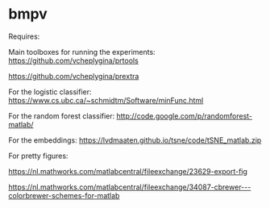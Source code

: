 # bmpv


Requires:


Main toolboxes for running the experiments:
https://github.com/vcheplygina/prtools

https://github.com/vcheplygina/prextra



For the logistic classifier:
https://www.cs.ubc.ca/~schmidtm/Software/minFunc.html

For the random forest classifier:
http://code.google.com/p/randomforest-matlab/


For the embeddings:
https://lvdmaaten.github.io/tsne/code/tSNE_matlab.zip


For pretty figures:

https://nl.mathworks.com/matlabcentral/fileexchange/23629-export-fig

https://nl.mathworks.com/matlabcentral/fileexchange/34087-cbrewer---colorbrewer-schemes-for-matlab
